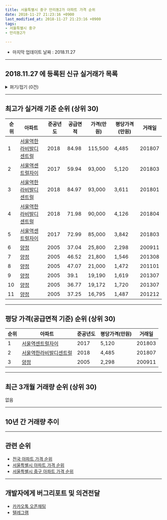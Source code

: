 ```yaml
---
title: 서울특별시 중구 만리동2가 아파트 가격 순위
date: 2018-11-27 21:23:16 +0900
last_modified_at: 2018-11-27 21:23:16 +0900
tags:
- 서울특별시 중구
- 만리동2가

---
```


* 마지막 업데이트 날짜 : 2018.11.27

---

## 2018.11.27 에 등록된 신규 실거래가 목록

<details>
<summary>펴기/접기 (0건)</summary>
<div markdown="1">

|아파트|준공년도|공급면적|가격(만원)|평당가격(만원)|거래일|
|---|---|---|---|---|---|
|없음||||||


</div>
</details>

---

## 최고가 실거래 기준 순위 (상위 30)


|순위|아파트|준공년도|공급면적|가격(만원)|평당가격(만원)|거래일|
|---|---|---|---|---|---|---|
|1|[서울역한라비발디센트럴](https://search.naver.com/search.naver?query=%EC%84%9C%EC%9A%B8%ED%8A%B9%EB%B3%84%EC%8B%9C+%EC%A4%91%EA%B5%AC+%EB%A7%8C%EB%A6%AC%EB%8F%992%EA%B0%80+%EC%84%9C%EC%9A%B8%EC%97%AD%ED%95%9C%EB%9D%BC%EB%B9%84%EB%B0%9C%EB%94%94%EC%84%BC%ED%8A%B8%EB%9F%B4)|2018|84.98|115,500|4,485|201807|
|2|[서울역센트럴자이](https://search.naver.com/search.naver?query=%EC%84%9C%EC%9A%B8%ED%8A%B9%EB%B3%84%EC%8B%9C+%EC%A4%91%EA%B5%AC+%EB%A7%8C%EB%A6%AC%EB%8F%992%EA%B0%80+%EC%84%9C%EC%9A%B8%EC%97%AD%EC%84%BC%ED%8A%B8%EB%9F%B4%EC%9E%90%EC%9D%B4)|2017|59.94|93,000|5,120|201803|
|3|[서울역한라비발디센트럴](https://search.naver.com/search.naver?query=%EC%84%9C%EC%9A%B8%ED%8A%B9%EB%B3%84%EC%8B%9C+%EC%A4%91%EA%B5%AC+%EB%A7%8C%EB%A6%AC%EB%8F%992%EA%B0%80+%EC%84%9C%EC%9A%B8%EC%97%AD%ED%95%9C%EB%9D%BC%EB%B9%84%EB%B0%9C%EB%94%94%EC%84%BC%ED%8A%B8%EB%9F%B4)|2018|84.97|93,000|3,611|201801|
|4|[서울역한라비발디센트럴](https://search.naver.com/search.naver?query=%EC%84%9C%EC%9A%B8%ED%8A%B9%EB%B3%84%EC%8B%9C+%EC%A4%91%EA%B5%AC+%EB%A7%8C%EB%A6%AC%EB%8F%992%EA%B0%80+%EC%84%9C%EC%9A%B8%EC%97%AD%ED%95%9C%EB%9D%BC%EB%B9%84%EB%B0%9C%EB%94%94%EC%84%BC%ED%8A%B8%EB%9F%B4)|2018|71.98|90,000|4,126|201804|
|5|[서울역센트럴자이](https://search.naver.com/search.naver?query=%EC%84%9C%EC%9A%B8%ED%8A%B9%EB%B3%84%EC%8B%9C+%EC%A4%91%EA%B5%AC+%EB%A7%8C%EB%A6%AC%EB%8F%992%EA%B0%80+%EC%84%9C%EC%9A%B8%EC%97%AD%EC%84%BC%ED%8A%B8%EB%9F%B4%EC%9E%90%EC%9D%B4)|2017|72.99|85,000|3,842|201803|
|6|[양정](https://search.naver.com/search.naver?query=%EC%84%9C%EC%9A%B8%ED%8A%B9%EB%B3%84%EC%8B%9C+%EC%A4%91%EA%B5%AC+%EB%A7%8C%EB%A6%AC%EB%8F%992%EA%B0%80+%EC%96%91%EC%A0%95)|2005|37.04|25,800|2,298|200911|
|7|[양정](https://search.naver.com/search.naver?query=%EC%84%9C%EC%9A%B8%ED%8A%B9%EB%B3%84%EC%8B%9C+%EC%A4%91%EA%B5%AC+%EB%A7%8C%EB%A6%AC%EB%8F%992%EA%B0%80+%EC%96%91%EC%A0%95)|2005|46.52|21,800|1,546|201308|
|8|[양정](https://search.naver.com/search.naver?query=%EC%84%9C%EC%9A%B8%ED%8A%B9%EB%B3%84%EC%8B%9C+%EC%A4%91%EA%B5%AC+%EB%A7%8C%EB%A6%AC%EB%8F%992%EA%B0%80+%EC%96%91%EC%A0%95)|2005|47.07|21,000|1,472|201101|
|9|[양정](https://search.naver.com/search.naver?query=%EC%84%9C%EC%9A%B8%ED%8A%B9%EB%B3%84%EC%8B%9C+%EC%A4%91%EA%B5%AC+%EB%A7%8C%EB%A6%AC%EB%8F%992%EA%B0%80+%EC%96%91%EC%A0%95)|2005|39.1|19,190|1,619|201307|
|10|[양정](https://search.naver.com/search.naver?query=%EC%84%9C%EC%9A%B8%ED%8A%B9%EB%B3%84%EC%8B%9C+%EC%A4%91%EA%B5%AC+%EB%A7%8C%EB%A6%AC%EB%8F%992%EA%B0%80+%EC%96%91%EC%A0%95)|2005|36.77|19,172|1,720|201307|
|11|[양정](https://search.naver.com/search.naver?query=%EC%84%9C%EC%9A%B8%ED%8A%B9%EB%B3%84%EC%8B%9C+%EC%A4%91%EA%B5%AC+%EB%A7%8C%EB%A6%AC%EB%8F%992%EA%B0%80+%EC%96%91%EC%A0%95)|2005|37.25|16,795|1,487|201212|


---

## 평당 가격(공급면적 기준) 순위 (상위 30)


|순위|아파트|준공년도|평당가격(만원)|거래일|
|---|---|---|---|---|
|1|[서울역센트럴자이](https://search.naver.com/search.naver?query=%EC%84%9C%EC%9A%B8%ED%8A%B9%EB%B3%84%EC%8B%9C+%EC%A4%91%EA%B5%AC+%EB%A7%8C%EB%A6%AC%EB%8F%992%EA%B0%80+%EC%84%9C%EC%9A%B8%EC%97%AD%EC%84%BC%ED%8A%B8%EB%9F%B4%EC%9E%90%EC%9D%B4)|2017|5,120|201803|
|2|[서울역한라비발디센트럴](https://search.naver.com/search.naver?query=%EC%84%9C%EC%9A%B8%ED%8A%B9%EB%B3%84%EC%8B%9C+%EC%A4%91%EA%B5%AC+%EB%A7%8C%EB%A6%AC%EB%8F%992%EA%B0%80+%EC%84%9C%EC%9A%B8%EC%97%AD%ED%95%9C%EB%9D%BC%EB%B9%84%EB%B0%9C%EB%94%94%EC%84%BC%ED%8A%B8%EB%9F%B4)|2018|4,485|201807|
|3|[양정](https://search.naver.com/search.naver?query=%EC%84%9C%EC%9A%B8%ED%8A%B9%EB%B3%84%EC%8B%9C+%EC%A4%91%EA%B5%AC+%EB%A7%8C%EB%A6%AC%EB%8F%992%EA%B0%80+%EC%96%91%EC%A0%95)|2005|2,298|200911|


---

## 최근 3개월 거래량 순위 (상위 30)

없음

---

## 10년 간 거래량 추이


<div style="width:100%;">
    <canvas id="deal_progress" height="300"></canvas>
</div>

<script>
new Chart(document.getElementById("deal_progress"), {
    type: 'line',
    data: {
        labels: ['200811','200812','200901','200902','200903','200904','200905','200906','200907','200908','200909','200910','200911','200912','201001','201002','201003','201004','201005','201006','201007','201008','201009','201010','201011','201012','201101','201102','201103','201104','201105','201106','201107','201108','201109','201110','201111','201112','201201','201202','201203','201204','201205','201206','201207','201208','201209','201210','201211','201212','201301','201302','201303','201304','201305','201306','201307','201308','201309','201310','201311','201312','201401','201402','201403','201404','201405','201406','201407','201408','201409','201410','201411','201412','201501','201502','201503','201504','201505','201506','201507','201508','201509','201510','201511','201512','201601','201602','201603','201604','201605','201606','201607','201608','201609','201610','201611','201612','201701','201702','201703','201704','201705','201706','201707','201708','201709','201710','201711','201712','201801','201802','201803','201804','201805','201806','201807','201808','201809','201810','201811'],
        datasets: [{
            label: '실거래 수',
            pointRadius: 1,
            data: [0, 0, 0, 0, 0, 0, 0, 1, 1, 0, 0, 0, 1, 0, 0, 0, 0, 0, 0, 0, 0, 0, 0, 0, 0, 0, 1, 0, 0, 0, 0, 0, 0, 0, 0, 0, 0, 0, 0, 0, 0, 0, 0, 0, 0, 0, 0, 1, 0, 1, 2, 1, 1, 0, 0, 1, 3, 1, 0, 0, 0, 0, 1, 0, 0, 0, 0, 0, 0, 0, 0, 0, 0, 0, 0, 0, 0, 0, 0, 0, 0, 0, 0, 0, 0, 0, 0, 0, 0, 0, 0, 0, 0, 0, 0, 0, 0, 0, 0, 0, 0, 0, 0, 0, 0, 0, 1, 0, 0, 2, 1, 1, 3, 1, 0, 0, 1, 0, 0, 0, 0],
            borderColor: "rgba(255, 201, 14, 1)",
            backgroundColor: "rgba(255, 201, 14, 0.5)",
            fill: true,
        }]
    },
    options: {
        responsive: true,
        title: {
            display: true,
            text: '10년간 거래량 추이'
        },
        tooltips: {
            mode: 'index',
            intersect: false,
        },
        hover: {
            mode: 'nearest',
            intersect: true
        },
        scales: {
            xAxes: [{
                display: true,
                scaleLabel: {
                    display: true,
                    labelString: '년/월'
                }
            }],
            yAxes: [{
                display: true,
                ticks: {
                    suggestedMin: 0,
                },
                scaleLabel: {
                    display: true,
                    labelString: '실거래 수'
                }
            }]
        }
    }
});

</script>


---

## 관련 순위

- [전국 아파트 가격 순위](https://inasie.github.io/apt-ranking/전국)
- [서울특별시 아파트 가격 순위](https://inasie.github.io/apt-ranking/서울특별시)
- [서울특별시 중구 아파트 가격 순위](https://inasie.github.io/apt-ranking/서울특별시-중구)


---

## 개발자에게 버그리포트 및 의견전달

- [카카오톡 오픈채팅](https://open.kakao.com/o/gLJUAP4)
- [텔레그램](https://t.me/inasie)

